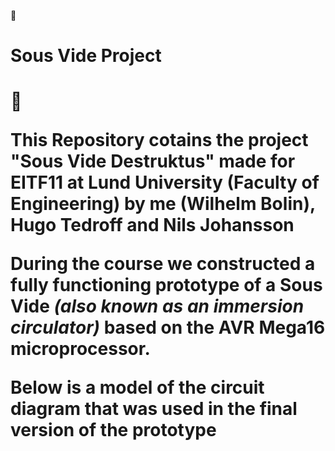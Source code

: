 :electric_plug: <h1> Sous Vide Project <h1> :electric_plug:

This Repository cotains the project "Sous Vide Destruktus" made for EITF11 at **Lund University** (Faculty of Engineering) by me (Wilhelm Bolin), Hugo Tedroff and Nils Johansson

During the course we constructed a fully functioning prototype of a Sous Vide *(also known as an immersion circulator)* based on the **AVR Mega16** microprocessor.

Below is a model of the circuit diagram that was used in the final version of the prototype

